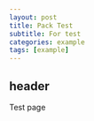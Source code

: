 ```yaml
---
layout: post
title: Pack Test
subtitle: For test
categories: example
tags: [example]
---
```


## header

Test page
